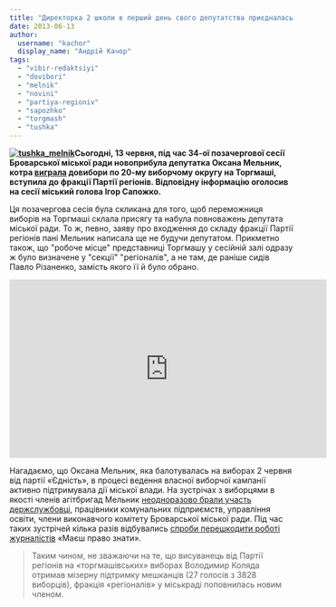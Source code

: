 ```yaml
---
title: "Директорка 2 школи в перший день свого депутатства приєдналась до «регіоналів»"
date: 2013-06-13
author: 
  username: "kachor"
  display_name: "Андрій Качор"
tags: 
  - "vibir-redaktsiyi"
  - "dovibori"
  - "melnik"
  - "novini"
  - "partiya-regioniv"
  - "sapozhko"
  - "torgmash"
  - "tushka"
---
```


**[![tushka_melnik](https://mpz.brovary.org/wp-content/uploads/2013/06/tushka_melnik.jpg)](https://mpz.brovary.org/wp-content/uploads/2013/06/tushka_melnik.jpg)Сьогодні, 13 червня, під час 34-ої позачергової сесії Броварської міської ради новоприбула депутатка Оксана Мельник, котра [виграла](https://mpz.brovary.org/vibori-na-torgmashi-vigrala-direktorka-shkoli-2-oksana-melnik/) довибори по 20-му виборчому округу на Торгмаші, вступила до фракції Партії регіонів. Відповідну інформацію оголосив на сесії міський голова Ігор Сапожко.**

Ця позачергова сесія була скликана для того, щоб переможниця виборів на Торгмаші склала присягу та набула повноважень депутата міської ради. То ж, певно, заяву про входження до складу фракції Партії регіонів пані Мельник написала ще не будучи депутатом. Прикметно також, що "робоче місце" представниці Торгмашу у сесійній залі одразу ж було визначене у "секції" "регіоналів", а не там, де раніше сидів Павло Різаненко, замість якого її й було обрано.

<iframe src="https://www.youtube.com/embed/TV4iWzKMAu8" height="315" width="560" allowfullscreen frameborder="0"></iframe>

Нагадаємо, що Оксана Мельник, яка балотувалась на виборах 2 червня від партії «Єдність», в процесі ведення власної виборчої кампанії активно підтримувала дії міської влади. На зустрічах з виборцями в якості членів агітбригад Мельник [неодноразово брали участь держслужбовці](https://mpz.brovary.org/butaforiya-ta-shizofreniya-peredviborchoyi-kampaniyi-na-torgmashi/), працівники комунальних підприємств, управління освіти, члени виконавчого комітету Броварської міської ради. Під час таких зустрічей кілька разів відбувались [спроби перешкодити роботі журналістів](https://mpz.brovary.org/butaforiya-ta-shizofreniya-peredviborchoyi-kampaniyi-na-torgmashi/) «Маєш право знати».

> Таким чином, не зважаючи на те, що висуванець від Партії регіонів на «торгмашівських» виборах Володимир Коляда отримав мізерну підтримку мешканців (27 голосів з 3828 виборців), фракція «регіоналів» у міськраді поповнилась новим членом.
